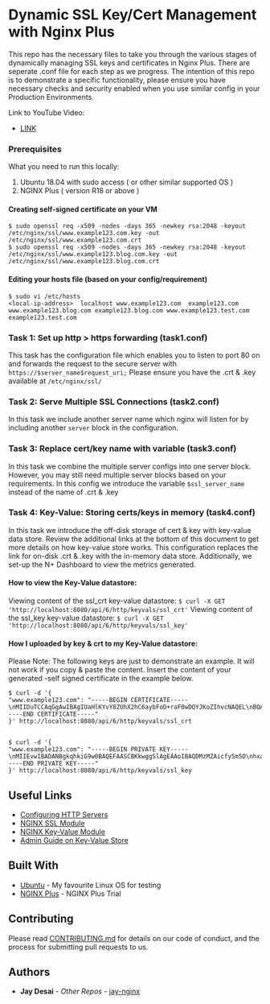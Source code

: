 # Dynamic SSL Key/Cert Management with Nginx Plus
This repo has the necessary files to take you through the various stages of dynamically managing SSL keys and certificates in Nginx Plus. There are seperate .conf file for each step as we progress.
The intention of this repo is to demonstrate a specific functionality, please ensure you have necessary checks and security enabled when you use similar config in your Production Environments. 

Link to YouTube Video:
* [LINK](https://youtube.com/)

### Prerequisites

What you need to run this locally:

1. Ubuntu 18.04 with sudo access ( or other similar supported OS )
1. NGINX Plus ( version R18 or above )

#### Creating self-signed certificate on your VM

```
$ sudo openssl req -x509 -nodes -days 365 -newkey rsa:2048 -keyout /etc/nginx/ssl/www.example123.com.key -out /etc/nginx/ssl/www.example123.com.crt
$ sudo openssl req -x509 -nodes -days 365 -newkey rsa:2048 -keyout /etc/nginx/ssl/www.example123.blog.com.key -out /etc/nginx/ssl/www.example123.blog.com.crt
```

#### Editing your hosts file (based on your config/requirement)

```
$ sudo vi /etc/hosts
<local-ip-address>  localhost www.example123.com  example123.com  www.example123.blog.com example123.blog.com www.example123.test.com example123.test.com
```

### Task 1: Set up http > https forwarding (task1.conf)


This task has the configuration file which enables you to listen to port 80 on <local-ip-address> and forwards the request to the secure server with `https://$server_name$request_uri;`
Please ensure you have the .crt & .key available at `/etc/nginx/ssl/`


### Task 2: Serve Multiple SSL Connections (task2.conf)

In this task we include another server name which nginx will listen for by including another `server` block in the configuration. 


### Task 3: Replace cert/key name with variable (task3.conf)

In this task we combine the multiple server configs into one server block. However, you may still need multiple server blocks based on your requirements. 
In this config we introduce the variable `$ssl_server_name` instead of the name of .crt & .key


### Task 4: Key-Value: Storing certs/keys in memory (task4.conf)

In this task we introduce the off-disk storage of cert & key with key-value data store. 
Review the additional links at the bottom of this document to get more details on how key-value store works.
This configuration replaces the link for on-disk .crt & .key with the in-memory data store. 
Additionally, we set-up the N+ Dashboard to view the metrics generated. 


#### How to view the Key-Value datastore:


Viewing content of the ssl_crt key-value datastore:  `$ curl -X GET 'http://localhost:8080/api/6/http/keyvals/ssl_crt'`
Viewing content of the ssl_key key-value datastore:  `$ curl -X GET 'http://localhost:8080/api/6/http/keyvals/ssl_key'`


#### How I uploaded by key & crt to my Key-Value datastore:

Please Note: The following keys are just to demonstrate an example. It will not work if you copy & paste the content. 
Insert the content of your generated -self signed certificate in the example below.

```
$ curl -d '{
"www.example123.com": "-----BEGIN CERTIFICATE-----\nMIIDuTCCAqGgAwIBAgIUaHlKYvY8ZUhX2hC6aybFoD+raF0wDQYJKoZIhvcNAQEL\nBQAwbDELMAkGA1UEBhMCQVUxDDAKBgNVBAgMA1ZJQzEMMAoGA1UEBwwDTUVMMQsw\nCQYDVQQKDAJGNTEOMAwGA1UECwwFTkdJTlgxDDAKBgNVBAMMA0pBWTEWMBQGCSqG\nSIb3DQEJARYHakBkLmNvbTAeFw0yMDA4MTQwMzM0MzJaFw0yMTA4MTQwMzM0MzJa\nMGwxCzAJBgNVBAYTAkFVMQwwCgYDVQQIDANWSUMxDDAKBgNVBAcMA01FTDELMAkG\nA1UECgwCRjUxDjAMBgNVBAsMBU5HSU5YMQwwCgYDVQQDDANKQVkxFjAUBgkqhkiG\n9w0BCQEWB2pAZC5jb20wggEiMA0GCSqGSIb3DQEBAQUAA4IBDwAwggEKAoIBAQDM\nzMZAicfy5m5OhxaLR0i5hB/i6PjlTqrn+tJa2mLbtujvSDHwPk+JtInpmtT3sh5u\nVYLDwNEFwrpP6ha+ZyW63mxiRvBWQwzK0EeJfwb6guWwpbmFgEU9HqX8FUj9+huF\nZZ7soD4YeQf+/S7YOJ2U+eOVgotX9Nbj5O0rV8W24meMfi+32D3lKi8yjaY1wb3c\ncCO+Pg+/y5Lql8SBcxNeBz6CssmovOqkLg7cammWVwCnYBOY1FAyKHBPfqGk2hjP\nS9D9pEBp03AIWLtlz/46EvTXPQeegsx+T27oYQqFqqPrGIcIK+NORK3bcb/r0eVq\ntlLA5jzdUw32fkZPVh0HAgMBAAGjUzBRMB0GA1UdDgQWBBSchTXsv3NAEUEJ8Tip\nT5ctzWjT1jAfBgNVHSMEGDAWgBSchTXsv3NAEUEJ8TipT5ctzWjT1jAPBgNVHRMB\nAf8EBTADAQH/MA0GCSqGSIb3EQEBCwUAA4IBAQAQXqukqwi70IQKsKYRRSXPj5iH\nuxrebEvHdNZY96hCdIl/OwjP+fASx8j3FQdsoY3qhyyqQxjuHVbEkflhXofM038s\nGZ/gtzONE7XFtUQlUz4CAYCETw5AC4Jv0Qyepkh/ZrEA5aajsS8rJfGG/HTnozJp\nft4lLqD/uOI++058bn2g8EfSls109t6wzTcaGFCh3JqtlJ/T1sLUbiu1+Vz3C3T9\ny0TntkM0DTU9TeAdFEsVq+ac4Um11C0zHKO+8YmupCExKiil+ZVG8I+Dq2enlENk\nsBA00w3V2qDco26bXcN61MURrLo2WD5y3zgm9JAiSa38Mndph3eexwI/8TQC\n-----END CERTIFICATE-----"
}' http://localhost:8080/api/6/http/keyvals/ssl_crt


$ curl -d '{
"www.example123.com": "-----BEGIN PRIVATE KEY-----\nMIIEvwIBADANBgkqhkiG9w0BAQEFAASCBKkwggSlAgEAAoIBAQDMzMZAicfy5m5O\nhxaLR0i5hB/i6PjlTqrn+tJa2mLbtujvSDHwPk+JtInpmtT3sh5uVYLDwNEFwQpP\n6ha+ZyW63mxiRvBWQwzK0EeJfwb5guWwpbmFgEU9HqX8FUj9+huFZZ7soD4YeQf+\n/S9YOJ2U+eOVgotX9Nbj5O0rV8W24meMfi+32D3lKi8yjaY1wb3ccCO+Pg+/y5Lq\nl8SBcxNeBz6CssmovOqkLg7cammWVwCnYBOY1FAyKHBPfqGk2hjPS9D9pEBp03AI\nWLtlz/46EvTXPQeegsx+T27oYQqFqqPrGIcIK+NORK3bcb/r0eVqtlLA5jzdUw32\nfkZPVh0HAgMBAAECggEAAOpldIJpL2/STG2ULzk5XQL3NYd/HV9VqkXXzOovCPZv\nYip7dqyApIf3GeFEVHsqYanmNMPW62SqjCLqyR0i8Qvvhhz1FB2mn/2AZF/6AwGP\nz1NeWfdx180cRt09f00v9E+4/yvUOz3HSF+PZw4RvknDt7ZmsxT6JPqwCMKSsrec\nWqPdvZh4FgVzjFlS0W1jvXMrsNavto2SvYksjM4qtMVR5jPhUkV2g617lcHBBYXB\nGl77YtIV3DksQBq8UnyN5tnTModAXqCvwtv+YwXbrM50f5FiftwEnbo8gm7Pa+o9\nTwtd7EbczHYWAtMTW4w+NV32lbJ9EkMBx4HWYRDtIQKBgQD6kPzqtl18npxG0fgk\nBh9URq0PLuH1y47pFWPRAEMCFJFGRJUmg6+ChqSCxy76KnWJYR73X6ssPFA15ezP\n/A5sJm6Cvss5othNG3quhePRm/AuNkgKzdSD9awN/vaapnbX6H+OCwMmx3sRhldk\nLqS7YOJ2U+eORYrthcFHYZBNdwKBgQDRPbcb4Zi9Wi4ss7MRsaMj01/KSSH0LMdU\nHOw7Ku/WzV6q5hAS2TonVlTk/jgiSuALsoV5ApQDXOopkcXeki/QIM2JWYp7FnC/\nu8jdregR01GwxAIJtSWRRl1GHY9CrbJKc5dA8fz8BnOSzLoXC0ml4eakwwXXGQYf\n/b34BfhQ8QKBgQDCW0KDPQ1BA/ruiCH1N3aHtYa5l0EYmnvQ2pGhZZWUgIWrPrl+\ntXinQ29KLdyHmfWvyVDuyxuIZYRGOoH1VmuNgkYITpxuqZ0kN0knJJ3xUgb8oYhC\nMSRd82sxNArvLJ5UnXiLookgRG12y4DwKanJ8RRxsD9W2aCI205v4wK+wwKBgQC+\nPcB4RxsaPh3xYskS81GCx6aXQvruCLCKl2lpOlaqFDtYYqiGmp63GVVChqj+9NjT\nidK0/VUZ4aa9eN5QyNVUBB8cHB8+Xl7Q1KmCdBWl7148u1mm/d5UQYeYslOIqmiK\nLKJ+2AXOFweJlz4yqX6ipcuQTgjHUucwuwG3uaXV4QKBgQDxtUTcTuvvR/lOL3Ue\nH+1jXKvWu1zKkHDGqdi5RSRfybRtbjFoFaukMkz7SCvmMtJMG5HYeF8Oe5h8A7Mm\nvAzBA00wsmC3gCLlD8PTIFqsfI1j0rVnm4u3+7Jdgqj7BrYoOECjN2BFmX6psNaK\nkugyiNxkgBce5APw5stKnKDw+g==\n-----END PRIVATE KEY-----"
}' http://localhost:8080/api/6/http/keyvals/ssl_key

```


## Useful Links
* [Configuring HTTP Servers](http://nginx.org/en/docs/http/configuring_https_servers.html)
* [NGINX SSL Module](http://nginx.org/en/docs/http/ngx_http_ssl_module.html#ssl)
* [NGINX Key-Value Module](http://nginx.org/en/docs/http/ngx_http_keyval_module.html)
* [Admin Guide on Key-Value Store](https://docs.nginx.com/nginx/admin-guide/security-controls/blacklisting-ip-addresses/)

## Built With

* [Ubuntu](https://ubuntu.com/) - My favourite Linux OS for testing
* [NGINX Plus](https://www.nginx.com/free-trial-request/) - NGINX Plus Trial

## Contributing

Please read [CONTRIBUTING.md](https://gist.github.com/PurpleBooth/b24679402957c63ec426) for details on our code of conduct, and the process for submitting pull requests to us.

## Authors

* **Jay Desai** - *Other Repos* - [jay-nginx](https://github.com/jay-nginx)
